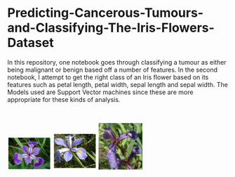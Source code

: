 # Predicting-Cancerous-Tumours-and-Classifying-The-Iris-Flowers-Dataset
In this repository, one notebook goes through classifying a tumour as either being malignant or benign based off a number of features. In the second notebook, I attempt to get the right class of an Iris flower based on its features such as petal length, petal width, sepal length and sepal width. The Models used are Support Vector machines since these are more appropriate for these kinds of analysis.

<br>
<p float="left">
  <img src="https://github.com/ErnestAsena/Predicting-Cancerous-Tumours-and-Classifying-The-Iris-Flowers-Dataset/blob/main/Images/Screenshot%202021-11-10%20at%2013.46.15.png" width="100" />
  <img src="https://github.com/ErnestAsena/Predicting-Cancerous-Tumours-and-Classifying-The-Iris-Flowers-Dataset/blob/main/Images/Screenshot%202021-11-10%20at%2013.46.24.png" width="100" /> 
  <img src="https://github.com/ErnestAsena/Predicting-Cancerous-Tumours-and-Classifying-The-Iris-Flowers-Dataset/blob/main/Images/Screenshot%202021-11-10%20at%2013.46.38.png" width="100" />
</p>
